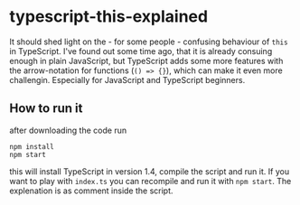 # typescript-this-explained

It should shed light on the - for some people - confusing behaviour of `this` in TypeScript.
I've found out some time ago, that it is already consuing enough in plain JavaScript,
but TypeScript adds some more features with the arrow-notation for functions (`() => {}`),
which can make it even more challengin. Especially for JavaScript and TypeScript beginners.

## How to run it

after downloading the code run

    npm install
	npm start

this will install TypeScript in version 1.4, compile the script and run it.
If you want to play with `index.ts` you can recompile and run it with `npm start`.
The explenation is as comment inside the script.